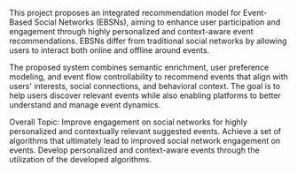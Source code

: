 This project proposes an integrated recommendation model for Event-Based Social Networks (EBSNs), aiming to enhance user participation and engagement through highly personalized and context-aware event recommendations. EBSNs differ from traditional social networks by allowing users to interact both online and offline around events.

The proposed system combines semantic enrichment, user preference modeling, and event flow controllability to recommend events that align with users' interests, social connections, and behavioral context. The goal is to help users discover relevant events while also enabling platforms to better understand and manage event dynamics.

Overall Topic:
Improve engagement on social networks for highly personalized and contextually relevant suggested events.
Achieve a set of algorithms that ultimately lead to improved social network engagement on events.
Develop personalized and context-aware events through the utilization of the developed algorithms.
